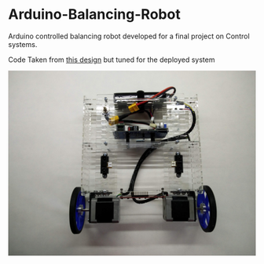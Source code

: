 # Arduino-Balancing-Robot
Arduino controlled balancing robot developed for a final project on Control systems.

Code Taken from [this design](http://axelsdiy.brinkeby.se/?page_id=1447) but tuned for the deployed system

![Robot](https://github.com/LuisErnie/Arduino-Balancing-Robot/blob/master/Robot.jpg)
